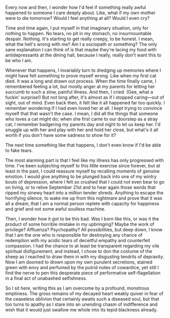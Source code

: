 Every now and then, I wonder how I'd feel if something really awful happened to someone I care deeply about. Like, what if my own mother were to die tomorrow? Would I feel anything at all? Would I even cry?

Time and time again, I put myself in that imaginary situation, only for nothing to happen. No tears, no pit in my stomach, no insurmountable despair. Nothing. It's starting to get really creepy, to be honest. I mean, what the hell's wrong with me? Am I a sociopath or something? The only sane explanation I can think of is that maybe they're lacing my food with antidepressants at the dining hall, because I really, really don't want this to be who I am.

Whenever that happens, I invariably turn to dredging up memories where I might have felt something to prove myself wrong. Like when my first cat died. It was a long and drawn out process. When the time finally came, I remembered feeling a lot, but mostly anger at my parents for letting her succumb to such a slow, painful illness. And then, I cried. (Gee, what a fuckin' surprise!) But not long after, it's almost as if I stopped caring&mdash;out of sight, out of mind. Even back then, it felt like it all happened far too quickly. I remember wondering if I had even loved her at all. I kept trying to convince myself that that wasn't the case. I mean, I did all the things that someone who loves a cat might do; when she first came to our doorstep as a stray cat, I remember badgering my parents day and night to let us keep her. I'd snuggle up with her and play with her and hold her close, but what's it all worth if you don't have some sadness to show for it?

The next time something like that happens, I don't even know if I'd be able to fake tears.

The most alarming part is that I feel like my illness has only progressed with time. I've been subjecting myself to this little exercise since forever, but at least in the past, I could reassure myself by recalling moments of genuine emotion. I would give anything to be plunged back into one of my wintry bouts of depression, where I felt so crushed that I could not even bear to go on living, or to relive September 21st and to hear again those words that ripped my sinewy heart into a million tender shreds. Anything to escape the horrifying silence, to wake me up from this nightmare and prove that it was all a dream, that I am a normal person replete with capacity for happiness and grief and not some awful soulless machine.

Then, I wonder how it got to be this bad. Was I born like this, or was it the product of some horrible mistake in my upbringing? Maybe the work of privilege? Affluenza? Psychopathy? All possibilities, but deep down, I know that I am the one who is responsible for destroying any chance of redemption with my acidic tears of deceitful empathy and counterfeit compassion. I had the chance to at least be transparent regarding my vile spiritual disfigurement, and instead, I chose to don the costume of the sheep as I reached to draw them in with my disgusting tendrils of depravity. Now I am doomed to drown upon my own purulent secretions, stained green with envy and perfumed by the putrid notes of cowardice, yet still I find the nerve to pen this desperate piece of performative self-flagellation in a final act of unabashed selfishness. 

So I sit here, writing this as I am overcome by a profound, monstrous emptiness. The gross remains of my decayed heart weakly quiver in fear of the ceaseless oblivion that certainly awaits such a diseased soul, but that too turns to apathy as I stare into an unending chasm of indifference and wish that it would just swallow me whole into its tepid blackness already.